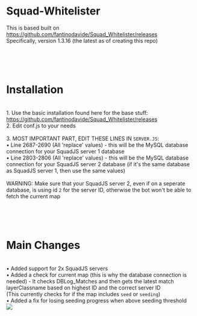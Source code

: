 # Squad-Whitelister

This is based built on https://github.com/fantinodavide/Squad_Whitelister/releases
<br>Specifically, version 1.3.16 (the latest as of creating this repo)

<br><br><br>

# Installation
<br>1. Use the basic installation found here for the base stuff: https://github.com/fantinodavide/Squad_Whitelister/releases
<br>2. Edit conf.js to your needs
<br>
<br>3. MOST IMPORTANT PART, EDIT THESE LINES IN `SERVER.JS`:
<br>• Line 2687-2690 (All 'replace' values) - this will be the MySQL database connection for your SquadJS server 1 database
<br>• Line 2803-2806 (All 'replace' values) - this will be the MySQL database connection for your SquadJS server 2 database (if it's the same database as SquadJS server 1, then use the same values)
<br>
<br>WARNING: Make sure that your SquadJS server 2, even if on a seperate database, is using id `2` for the server ID, otherwise the bot won't be able to fetch the current map

<br><br><br>
# Main Changes
<br>• Added support for 2x SquadJS servers
<br>• Added a check for current map (this is why the database connection is needed) - It checks DBLog_Matches and then gets the latest match layerClassname based on highest ID and the correct server ID
<br>(This currently checks for if the map includes `seed` or `seeding`)
<br>• Added a fix for losing seeding progress when above seeding threshold
<br><img src="https://user-images.githubusercontent.com/92147251/237039025-d58b60a4-f120-43e9-9b24-a6edd733f9de.png">

